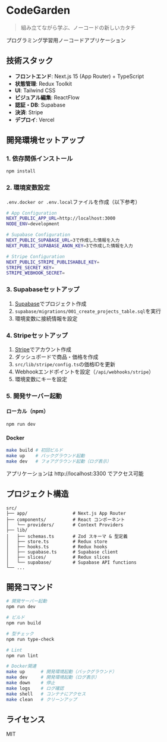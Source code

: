 # CodeGarden

> 組み立てながら学ぶ、ノーコードの新しいカタチ

プログラミング学習用ノーコードアプリケーション

## 技術スタック

- **フロントエンド**: Next.js 15 (App Router) + TypeScript
- **状態管理**: Redux Toolkit
- **UI**: Tailwind CSS
- **ビジュアル編集**: ReactFlow
- **認証・DB**: Supabase
- **決済**: Stripe
- **デプロイ**: Vercel

## 開発環境セットアップ

### 1. 依存関係インストール

```bash
npm install
```

### 2. 環境変数設定

`.env.docker or .env.local`ファイルを作成（以下参考）
```bash
# App Configuration
NEXT_PUBLIC_APP_URL=http://localhost:3000
NODE_ENV=development

# Supabase Configuration
NEXT_PUBLIC_SUPABASE_URL=3で作成した情報を入力
NEXT_PUBLIC_SUPABASE_ANON_KEY=3で作成した情報を入力

# Stripe Configuration
NEXT_PUBLIC_STRIPE_PUBLISHABLE_KEY=
STRIPE_SECRET_KEY=
STRIPE_WEBHOOK_SECRET=

```

### 3. Supabaseセットアップ

1. [Supabase](https://supabase.com)でプロジェクト作成
2. `supabase/migrations/001_create_projects_table.sql`を実行
3. 環境変数に接続情報を設定

### 4. Stripeセットアップ

1. [Stripe](https://stripe.com)でアカウント作成
2. ダッシュボードで商品・価格を作成
3. `src/lib/stripe/config.ts`の価格IDを更新
4. Webhookエンドポイントを設定（`/api/webhooks/stripe`）
5. 環境変数にキーを設定

### 5. 開発サーバー起動

#### ローカル（npm）
```bash
npm run dev
```

#### Docker
```bash
make build # 初回ビルド
make up    # バックグラウンド起動
make dev   # フォアグラウンド起動（ログ表示）
```

アプリケーションは http://localhost:3300 でアクセス可能

## プロジェクト構造

```
src/
├── app/                 # Next.js App Router
├── components/          # React コンポーネント
│   └── providers/       # Context Providers
├── lib/
│   ├── schemas.ts       # Zod スキーマ & 型定義
│   ├── store.ts         # Redux store
│   ├── hooks.ts         # Redux hooks
│   ├── supabase.ts      # Supabase client
│   ├── slices/          # Redux slices
│   └── supabase/        # Supabase API functions
└── ...
```

## 開発コマンド

```bash
# 開発サーバー起動
npm run dev

# ビルド
npm run build

# 型チェック
npm run type-check

# Lint
npm run lint

# Docker関連
make up      # 開発環境起動（バックグラウンド）
make dev     # 開発環境起動（ログ表示）
make down    # 停止
make logs    # ログ確認
make shell   # コンテナにアクセス
make clean   # クリーンアップ
```

## ライセンス

MIT
